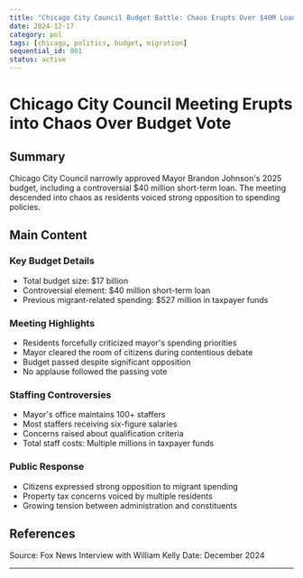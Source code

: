 ```yaml
---
title: "Chicago City Council Budget Battle: Chaos Erupts Over $40M Loan"
date: 2024-12-17
category: pol
tags: [chicago, politics, budget, migration]
sequential_id: 001
status: active
---
```


# Chicago City Council Meeting Erupts into Chaos Over Budget Vote

## Summary
Chicago City Council narrowly approved Mayor Brandon Johnson's 2025 budget, including a controversial $40 million short-term loan. The meeting descended into chaos as residents voiced strong opposition to spending policies.

## Main Content

### Key Budget Details
- Total budget size: $17 billion
- Controversial element: $40 million short-term loan
- Previous migrant-related spending: $527 million in taxpayer funds

### Meeting Highlights
- Residents forcefully criticized mayor's spending priorities
- Mayor cleared the room of citizens during contentious debate
- Budget passed despite significant opposition
- No applause followed the passing vote

### Staffing Controversies
- Mayor's office maintains 100+ staffers
- Most staffers receiving six-figure salaries
- Concerns raised about qualification criteria
- Total staff costs: Multiple millions in taxpayer funds

### Public Response
- Citizens expressed strong opposition to migrant spending
- Property tax concerns voiced by multiple residents
- Growing tension between administration and constituents

## References
Source: Fox News Interview with William Kelly
Date: December 2024

---
